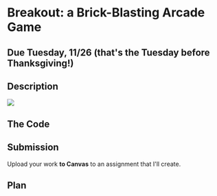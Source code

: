 # Breakout: a Brick-Blasting Arcade Game

## Due Tuesday, 11/26 (that's the Tuesday before Thanksgiving!)

## Description

![](https://i.ytimg.com/vi/AMUv8KvVt08/maxresdefault.jpg)

## The Code

## Submission

Upload your work **to Canvas** to an assignment that I'll create.

## Plan
